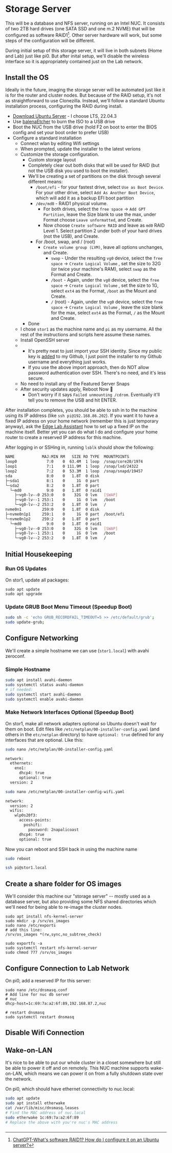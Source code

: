 # Storage Server

This will be a database and NFS server, running on an Intel NUC. It consists of two 2TB hard drives (one SATA SSD and one m.2 NVME) that will be configured as software RAID1[^1]. Other server hardware will work, but some steps of the configuration will be different.

During initial setup of this storage server, it will live in both subnets (Home and Lab) just like pi0. But after inital setup, we'll disable the wireless interface so it is appropriately contained just on the Lab network.

[^1]: [ChatGPT-What's software RAID1? How do I configure it on an Ubuntu server?](https://chat.openai.com/share/e21c6e66-5713-4017-bfa3-818ee7dff6ce)

## Install the OS

Ideally in the future, imaging the storage server will be automated just like it is for the router and cluster nodes. But because of the RAID setup, it's not as straightforward to use Clonezilla. Instead, we'll follow a standard Ubuntu installation process, configuring the RAID during install.

- [Download Ubuntu Server](https://ubuntu.com/download/server) - I choose LTS, 22.04.3
- Use [balenaEtcher](https://etcher.balena.io/) to burn the ISO to a USB drive
- Boot the NUC from the USB drive (hold F2 on boot to enter the BIOS config and set your boot order to prefer USB)
- Configure a standard installation
  - Connect wlan by editing Wifi settings
  - When prompted, update the installer to the latest verions
  - Customize the storage configuration.
    - Custom storage layout
    - Completely clear out both disks that will be used for RAID (but not the USB disk you used to boot the installer).
    - We'll be creating a set of partitions on the disk through several different means:
      - `/boot/efi` - for your fastest drive, select `Use as Boot Device`. For your other drive, select `Add As Another Boot Device`, which will add it as a backup EFI boot partition
      - `/dev/md0` - RAID1 physical volume. 
        - For both drives, select the `free space` → `Add GPT Partition`, leave the Size blank to use the max, under Format choose `Leave unformatted`, and Create.
        - Now choose `Create software RAID` and leave as `md0` RAID Level 1. Select partition 2 under both of your hard drives (not the USB), and Create.
      - For /boot, swap, and / (root)
        - `Create volume group (LVM)`, leave all options unchanges, and Create.
          - `swap` - Under the resulting `vg0` device, select the `free space` → `Create Logical Volume` , set the size to 32G (or twice your machine's RAM), select `swap` as the Format and Create.
          - `/boot` - Again, under the `vg0` device, select the `free space` → `Create Logical Volume` , set the size to 1G, select `ext4` as the Format, `/boot` as the Mount and Create.
          - `/` (root) - Again, under the `vg0` device, select the `free space` → `Create Logical Volume` , leave the size blank for the max, select `ext4` as the Format, `/` as the Mount and Create.
    - Done
  - I chose `stor1` as the machine name and `pi` as my username. All the rest of the instructions and scripts here assume these names.
  - Install OpenSSH server
  - - It's pretty neat to just import your SSH identity. Since my public key is [added](https://docs.github.com/en/authentication/connecting-to-github-with-ssh/adding-a-new-ssh-key-to-your-github-account) to my Github, I just point the installer to my Github username and everything just works.
    - If you use the above import approach, then do NOT allow password authentication over SSH. There's no need, and it's less secure.
  - No need to install any of the Featured Server Snaps
  - After security updates apply, Reboot Now 🙌
    - Don't worry if it says `Failed unmounting /cdrom`. Eventually it'll tell you to remove the USB and hit ENTER.

After installation completes, you should be able to ssh in to the machine using its IP address (like `ssh pi@192.168.86.202`). If you want it to have a fixed IP address on your home network (remember this is just temporary anyway), ask the [Edge Lab Assistant](https://chat.openai.com/g/g-CCcHNwSF9-edge-lab-assistant) how to set up a fixed IP on the machine itself. Better yet you can do what I do and configure your home router to create a reserved IP address for this machine. 

After logging in or SSHing in, running `lsblk` should show the following:

```bash
NAME            MAJ:MIN RM   SIZE RO TYPE  MOUNTPOINTS
loop0             7:0    0  63.4M  1 loop  /snap/core20/1974
loop1             7:1    0 111.9M  1 loop  /snap/lxd/24322
loop2             7:2    0  53.3M  1 loop  /snap/snapd/19457
sda               8:0    0   1.8T  0 disk
├─sda1            8:1    0     1G  0 part
└─sda2            8:2    0   1.8T  0 part
  └─md0           9:0    0   1.8T  0 raid1
    ├─vg0-lv--0 253:0    0    32G  0 lvm   [SWAP]
    ├─vg0-lv--1 253:1    0     1G  0 lvm   /boot
    └─vg0-lv--2 253:2    0   1.8T  0 lvm   /
nvme0n1         259:0    0   1.8T  0 disk
├─nvme0n1p1     259:1    0     1G  0 part  /boot/efi
└─nvme0n1p2     259:2    0   1.8T  0 part
  └─md0           9:0    0   1.8T  0 raid1
    ├─vg0-lv--0 253:0    0    32G  0 lvm   [SWAP]
    ├─vg0-lv--1 253:1    0     1G  0 lvm   /boot
    └─vg0-lv--2 253:2    0   1.8T  0 lvm   /
```

## Initial Housekeeping

### Run OS Updates

On stor1, update all packages:

```
sudo apt update
sudo apt upgrade
```

### Update GRUB Boot Menu Timeout (Speedup Boot)

```bash
sudo sh -c 'echo GRUB_RECORDFAIL_TIMEOUT=5 >> /etc/default/grub';
sudo update-grub;
```

## Configure Networking

We'll create a simple hostname we can use (`stor1.local`) with avahi zeroconf. 

### Simple Hostname

```bash
sudo apt install avahi-daemon
sudo systemctl status avahi-daemon
# if needed:
sudo systemctl start avahi-daemon
sudo systemctl enable avahi-daemon
```

### Make Network Interfaces Optional (Speedup Boot)

On stor1, make all network adapters optional so Ubuntu doesn't wait for them on boot. Edit files like `/etc/netplan/00-installer-config.yaml` (and others in the `etc/netplan` directory) to have `optional: true` defined for any interfaces that are optional. Like this:

```bash
sudo nano /etc/netplan/00-installer-config.yaml
```

```bash
network:
  ethernets:
    eno1:
      dhcp4: true
      optional: true
  version: 2
```

```bash
sudo nano /etc/netplan/00-installer-config-wifi.yaml
```

```bash
network:
  version: 2
  wifis:
    wlp0s20f3:
      access-points:
        poshifi:
          password: 2napalicoast
      dhcp4: true
      optional: true
```



Now you can reboot and SSH back in using the machine name

```bash
sudo reboot
```

```bash
ssh pi@stor1.local 
```

## Create a share folder for OS images

We'll consider this machine our "storage server" -- mostly used as a database server, but also providing some NFS shared directories which we'll need for being able to re-image the cluster nodes.

```
sudo apt install nfs-kernel-server
sudo mkdir -p /srv/os_images
sudo nano /etc/exports
# add this line:
/srv/os_images *(rw,sync,no_subtree_check)

sudo exportfs -a
sudo systemctl restart nfs-kernel-server
sudo chmod 777 /srv/os_images
```











## Configure Connection to Lab Network

On pi0, add a reserved IP for this server:

```
sudo nano /etc/dnsmasq.conf
# Add line for nuc db server
# nuc
dhcp-host=1c:69:7a:a2:6f:89,192.168.87.2,nuc

# restart dnsmasq
sudo systemctl restart dnsmasq
```



## Disable Wifi Connection



## Wake-on-LAN

It's nice to be able to put our whole cluster in a closet somewhere but still be able to power it off and on remotely. This NUC machine supports wake-on-LAN, which means we can power it on from a fully shutdown state over the network.

On pi0, which should have ethernet connectivity to nuc.local:

```bash
sudo apt update
sudo apt install etherwake
cat /var/lib/misc/dnsmasq.leases
# Find the MAC address of nuc.local
sudo etherwake 1c:69:7a:a2:6f:89
# Replace the above with you're nuc's MAC address
```

### 
